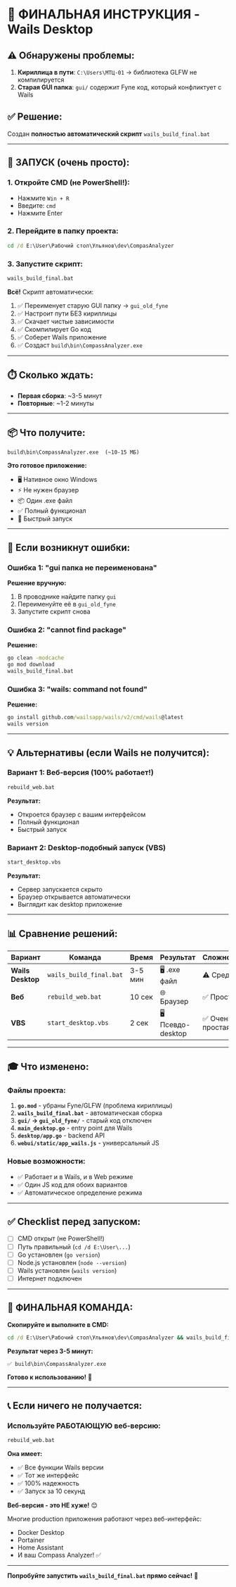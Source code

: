 # 🎯 ФИНАЛЬНАЯ ИНСТРУКЦИЯ - Wails Desktop

## ⚠️ Обнаружены проблемы:

1. **Кириллица в пути**: `C:\Users\МТЦ-01` → библиотека GLFW не компилируется
2. **Старая GUI папка**: `gui/` содержит Fyne код, который конфликтует с Wails

## ✅ Решение:

Создан **полностью автоматический скрипт** `wails_build_final.bat`

---

## 🚀 ЗАПУСК (очень просто):

### 1. Откройте CMD (не PowerShell!):
- Нажмите `Win + R`
- Введите: `cmd`
- Нажмите Enter

### 2. Перейдите в папку проекта:
```cmd
cd /d E:\User\Рабочий стол\Ульянов\dev\CompasAnalyzer
```

### 3. Запустите скрипт:
```cmd
wails_build_final.bat
```

**Всё!** Скрипт автоматически:
1. ✅ Переименует старую GUI папку → `gui_old_fyne`
2. ✅ Настроит пути БЕЗ кириллицы
3. ✅ Скачает чистые зависимости
4. ✅ Скомпилирует Go код
5. ✅ Соберет Wails приложение
6. ✅ Создаст `build\bin\CompassAnalyzer.exe`

---

## ⏱️ Сколько ждать:

- **Первая сборка**: ~3-5 минут
- **Повторные**: ~1-2 минуты

---

## 📦 Что получите:

```
build\bin\CompassAnalyzer.exe  (~10-15 МБ)
```

**Это готовое приложение:**
- 🖥️ Нативное окно Windows
- ⚡ Не нужен браузер
- 📦 Один .exe файл
- ✅ Полный функционал
- 🚀 Быстрый запуск

---

## 🎯 Если возникнут ошибки:

### Ошибка 1: "gui папка не переименована"

**Решение вручную:**
1. В проводнике найдите папку `gui`
2. Переименуйте её в `gui_old_fyne`
3. Запустите скрипт снова

### Ошибка 2: "cannot find package"

**Решение:**
```cmd
go clean -modcache
go mod download
wails_build_final.bat
```

### Ошибка 3: "wails: command not found"

**Решение:**
```cmd
go install github.com/wailsapp/wails/v2/cmd/wails@latest
wails version
```

---

## 💡 Альтернативы (если Wails не получится):

### Вариант 1: Веб-версия (100% работает!)

```cmd
rebuild_web.bat
```

**Результат:**
- Откроется браузер с вашим интерфейсом
- Полный функционал
- Быстрый запуск

### Вариант 2: Desktop-подобный запуск (VBS)

```cmd
start_desktop.vbs
```

**Результат:**
- Сервер запускается скрыто
- Браузер открывается автоматически
- Выглядит как desktop приложение

---

## 📊 Сравнение решений:

| Вариант | Команда | Время | Результат | Сложность |
|---------|---------|-------|-----------|-----------|
| **Wails Desktop** | `wails_build_final.bat` | 3-5 мин | 🖥️ .exe файл | ⚠️ Средняя |
| **Веб** | `rebuild_web.bat` | 10 сек | 🌐 Браузер | ✅ Простая |
| **VBS** | `start_desktop.vbs` | 2 сек | 🖥️ Псевдо-desktop | ✅ Очень простая |

---

## 🎓 Что изменено:

### Файлы проекта:

1. **`go.mod`** - убраны Fyne/GLFW (проблема кириллицы)
2. **`wails_build_final.bat`** - автоматическая сборка
3. **`gui/` → `gui_old_fyne/`** - старый код отключен
4. **`main_desktop.go`** - entry point для Wails
5. **`desktop/app.go`** - backend API
6. **`webui/static/app_wails.js`** - универсальный JS

### Новые возможности:

- ✅ Работает и в Wails, и в Web режиме
- ✅ Один JS код для обоих вариантов
- ✅ Автоматическое определение режима

---

## ✅ Checklist перед запуском:

- [ ] CMD открыт (не PowerShell!)
- [ ] Путь правильный (`cd /d E:\User\...`)
- [ ] Go установлен (`go version`)
- [ ] Node.js установлен (`node --version`)
- [ ] Wails установлен (`wails version`)
- [ ] Интернет подключен

---

## 🚀 ФИНАЛЬНАЯ КОМАНДА:

**Скопируйте и выполните в CMD:**

```cmd
cd /d E:\User\Рабочий стол\Ульянов\dev\CompasAnalyzer && wails_build_final.bat
```

**Результат через 3-5 минут:**
```
✅ build\bin\CompassAnalyzer.exe
```

**Готово к использованию!** 🎉

---

## 📞 Если ничего не получается:

### Используйте **РАБОТАЮЩУЮ** веб-версию:

```cmd
rebuild_web.bat
```

**Она имеет:**
- ✅ Все функции Wails версии
- ✅ Тот же интерфейс
- ✅ 100% надежность
- ✅ Запуск за 10 секунд

**Веб-версия - это НЕ хуже!** 😊

Многие production приложения работают через веб-интерфейс:
- Docker Desktop
- Portainer
- Home Assistant
- И ваш Compass Analyzer! ✅

---

**Попробуйте запустить `wails_build_final.bat` прямо сейчас!** 🚀

